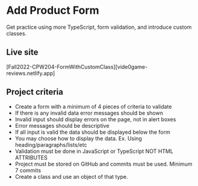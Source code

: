 # Add Product Form
Get practice using more TypeScript, form validation,
and introduce custom classes.

## Live site
[Fall2022-CPW204-FormWithCustomClass][vide0game-reviews.netlify.app]

## Project criteria
* Create a form with a minimum of 4 pieces of criteria to validate
* If there is any invalid data error messages should be shown
* Invalid input should display errors on the page, not in alert boxes
* Error messages should be descriptive
* If all input is valid the data should be displayed below the form
* You may choose how to display the data. Ex. Using heading/paragraphs/lists/etc
* Validation must be done in JavaScript or TypeScript NOT HTML ATTRIBUTES
* Project must be stored on GitHub and commits must be used. Minimum 7 commits
* Create a class and use an object of that type.
